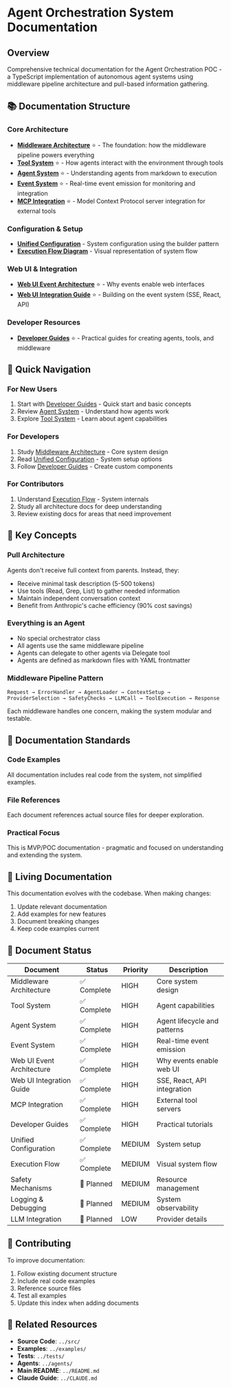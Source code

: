# Agent Orchestration System Documentation

## Overview

Comprehensive technical documentation for the Agent Orchestration POC - a TypeScript implementation of autonomous agent
systems using middleware pipeline architecture and pull-based information gathering.

## 📚 Documentation Structure

### Core Architecture

- **[Middleware Architecture](./middleware-architecture.md)** ⭐ - The foundation: how the middleware pipeline powers
  everything
- **[Tool System](./tool-system.md)** ⭐ - How agents interact with the environment through tools
- **[Agent System](./agent-system.md)** ⭐ - Understanding agents from markdown to execution
- **[Event System](./event-system.md)** ⭐ - Real-time event emission for monitoring and integration
- **[MCP Integration](./mcp-integration.md)** ⭐ - Model Context Protocol server integration for external tools

### Configuration & Setup

- **[Unified Configuration](./unified-configuration.md)** - System configuration using the builder pattern
- **[Execution Flow Diagram](./execution-flow-diagram.md)** - Visual representation of system flow

### Web UI & Integration

- **[Web UI Event Architecture](./web-ui-event-architecture.md)** ⭐ - Why events enable web interfaces
- **[Web UI Integration Guide](./web-ui-integration.md)** ⭐ - Building on the event system (SSE, React, API)

### Developer Resources

- **[Developer Guides](./developer-guides.md)** ⭐ - Practical guides for creating agents, tools, and middleware

## 🚀 Quick Navigation

### For New Users

1. Start with [Developer Guides](./developer-guides.md) - Quick start and basic concepts
2. Review [Agent System](./agent-system.md) - Understand how agents work
3. Explore [Tool System](./tool-system.md) - Learn about agent capabilities

### For Developers

1. Study [Middleware Architecture](./middleware-architecture.md) - Core system design
2. Read [Unified Configuration](./unified-configuration.md) - System setup options
3. Follow [Developer Guides](./developer-guides.md) - Create custom components

### For Contributors

1. Understand [Execution Flow](./execution-flow-diagram.md) - System internals
2. Study all architecture docs for deep understanding
3. Review existing docs for areas that need improvement

## 🎯 Key Concepts

### Pull Architecture

Agents don't receive full context from parents. Instead, they:

- Receive minimal task description (5-500 tokens)
- Use tools (Read, Grep, List) to gather needed information
- Maintain independent conversation context
- Benefit from Anthropic's cache efficiency (90% cost savings)

### Everything is an Agent

- No special orchestrator class
- All agents use the same middleware pipeline
- Agents can delegate to other agents via Delegate tool
- Agents are defined as markdown files with YAML frontmatter

### Middleware Pipeline Pattern

```
Request → ErrorHandler → AgentLoader → ContextSetup → ProviderSelection → SafetyChecks → LLMCall → ToolExecution → Response
```

Each middleware handles one concern, making the system modular and testable.

## 📖 Documentation Standards

### Code Examples

All documentation includes real code from the system, not simplified examples.

### File References

Each document references actual source files for deeper exploration.

### Practical Focus

This is MVP/POC documentation - pragmatic and focused on understanding and extending the system.

## 🔄 Living Documentation

This documentation evolves with the codebase. When making changes:

1. Update relevant documentation
2. Add examples for new features
3. Document breaking changes
4. Keep code examples current

## 📝 Document Status

| Document                  | Status     | Priority | Description                  |
|---------------------------|------------|----------|------------------------------|
| Middleware Architecture   | ✅ Complete | HIGH     | Core system design           |
| Tool System               | ✅ Complete | HIGH     | Agent capabilities           |
| Agent System              | ✅ Complete | HIGH     | Agent lifecycle and patterns |
| Event System              | ✅ Complete | HIGH     | Real-time event emission     |
| Web UI Event Architecture | ✅ Complete | HIGH     | Why events enable web UI     |
| Web UI Integration Guide  | ✅ Complete | HIGH     | SSE, React, API integration  |
| MCP Integration           | ✅ Complete | HIGH     | External tool servers        |
| Developer Guides          | ✅ Complete | HIGH     | Practical tutorials          |
| Unified Configuration     | ✅ Complete | MEDIUM   | System setup                 |
| Execution Flow            | ✅ Complete | MEDIUM   | Visual system flow           |
| Safety Mechanisms         | 🔄 Planned | MEDIUM   | Resource management          |
| Logging & Debugging       | 🔄 Planned | MEDIUM   | System observability         |
| LLM Integration           | 🔄 Planned | LOW      | Provider details             |

## 🤝 Contributing

To improve documentation:

1. Follow existing document structure
2. Include real code examples
3. Reference source files
4. Test all examples
5. Update this index when adding documents

## 🔗 Related Resources

- **Source Code**: `../src/`
- **Examples**: `../examples/`
- **Tests**: `../tests/`
- **Agents**: `../agents/`
- **Main README**: `../README.md`
- **Claude Guide**: `../CLAUDE.md`